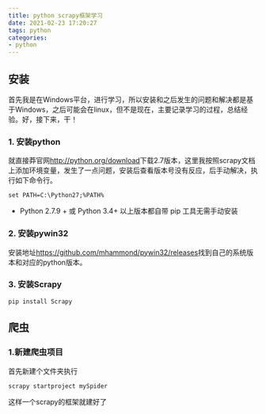```yaml
---
title: python scrapy框架学习
date: 2021-02-23 17:20:27
tags: python
categories:
- python
---
```

## 安装
首先我是在Windows平台，进行学习，所以安装和之后发生的问题和解决都是基于Windows，之后可能会在linux，但不是现在，主要记录学习的过程，总结经验。好，接下来，干！
### 1. 安装python
就直接莽官网<http://python.org/download>下载2.7版本，这里我按照scrapy文档上添加环境变量，发生了一点问题，安装后查看版本号没有反应，后手动解决，执行如下命令行。
```
set PATH=C:\Python27;%PATH%
```
* Python 2.7.9 + 或 Python 3.4+ 以上版本都自带 pip 工具无需手动安装
### 2. 安装pywin32
安装地址<https://github.com/mhammond/pywin32/releases>找到自己的系统版本和对应的python版本。
### 3. 安装Scrapy
```
pip install Scrapy
```
## 爬虫
### 1.新建爬虫项目
首先新建个文件夹执行
```
scrapy startproject mySpider
```
这样一个scrapy的框架就建好了


